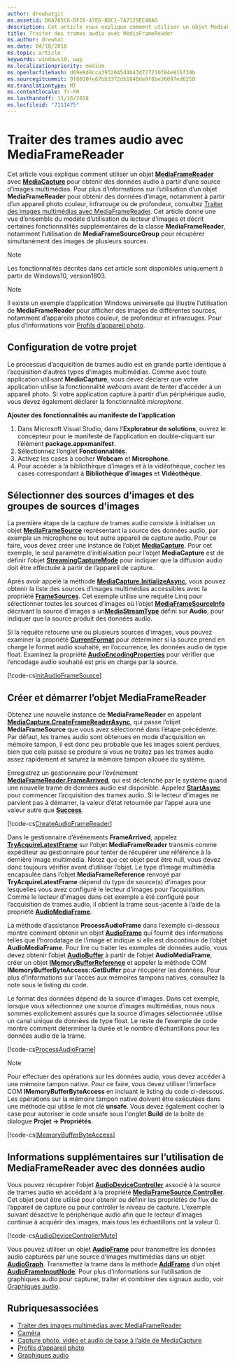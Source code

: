 ```yaml
---
author: drewbatgit
ms.assetid: D6A785C6-DF28-47E6-BDC1-7A7129EC40A0
description: Cet article vous explique comment utiliser un objet MediaFrameReader avec MediaCapture pour obtenir des AudioFrames contenant des données audio à partir d’une source de capture.
title: Traiter des trames audio avec MediaFrameReader
ms.author: drewbat
ms.date: 04/18/2018
ms.topic: article
keywords: windows10, uwp
ms.localizationpriority: medium
ms.openlocfilehash: d69e8d8cca3932045d4b43d727210f84e816f30b
ms.sourcegitcommit: 9f8010fe67bb3372db1840de9f0be36097ed6258
ms.translationtype: MT
ms.contentlocale: fr-FR
ms.lasthandoff: 11/16/2018
ms.locfileid: "7111475"
---
```

# <a name="process-audio-frames-with-mediaframereader"></a>Traiter des trames audio avec MediaFrameReader

Cet article vous explique comment utiliser un objet [**MediaFrameReader**](https://msdn.microsoft.com/library/windows/apps/Windows.Media.Capture.Frames.MediaFrameReader) avec [**MediaCapture**](https://msdn.microsoft.com/library/windows/apps/Windows.Media.Capture.MediaCapture) pour obtenir des données audio à partir d’une source d’images multimédias. Pour plus d’informations sur l’utilisation d’un objet **MediaFrameReader** pour obtenir des données d’image, notamment à partir d’un appareil photo couleur, infrarouge ou de profondeur, consultez [Traiter des images multimédias avec MediaFrameReader](process-media-frames-with-mediaframereader.md). Cet article donne une vue d’ensemble du modèle d’utilisation du lecteur d’images et décrit certaines fonctionnalités supplémentaires de la classe **MediaFrameReader**, notamment l’utilisation de **MediaFrameSourceGroup** pour récupérer simultanément des images de plusieurs sources. 

> [!NOTE] 
> Les fonctionnalités décrites dans cet article sont disponibles uniquement à partir de Windows10, version1803.

> [!NOTE] 
> Il existe un exemple d’application Windows universelle qui illustre l’utilisation de **MediaFrameReader** pour afficher des images de différentes sources, notamment d’appareils photos couleur, de profondeur et infrarouges. Pour plus d’informations voir [Profils d’appareil photo](http://go.microsoft.com/fwlink/?LinkId=823230).

## <a name="setting-up-your-project"></a>Configuration de votre projet
Le processus d’acquisition de trames audio est en grande partie identique à l’acquisition d’autres types d’images multimédias. Comme avec toute application utilisant **MediaCapture**, vous devez déclarer que votre application utilise la fonctionnalité *webcam* avant de tenter d’accéder à un appareil photo. Si votre application capture à partir d’un périphérique audio, vous devez également déclarer la fonctionnalité *microphone*. 

**Ajouter des fonctionnalités au manifeste de l’application**

1.  Dans Microsoft Visual Studio, dans l’**Explorateur de solutions**, ouvrez le concepteur pour le manifeste de l’application en double-cliquant sur l’élément **package.appxmanifest**.
2.  Sélectionnez l’onglet **Fonctionnalités**.
3.  Activez les cases à cocher **Webcam** et **Microphone**.
4.  Pour accéder à la bibliothèque d’images et à la vidéothèque, cochez les cases correspondant à **Bibliothèque d’images** et **Vidéothèque**.



## <a name="select-frame-sources-and-frame-source-groups"></a>Sélectionner des sources d’images et des groupes de sources d’images

La première étape de la capture de trames audio consiste à initialiser un objet [**MediaFrameSource**](https://msdn.microsoft.com/library/windows/apps/Windows.Media.Capture.Frames.MediaFrameSource) représentant la source des données audio, par exemple un microphone ou tout autre appareil de capture audio. Pour ce faire, vous devez créer une instance de l’objet [**MediaCapture**](https://msdn.microsoft.com/library/windows/apps/Windows.Media.Capture.MediaCapture). Pour cet exemple, le seul paramètre d’initialisation pour l’objet **MediaCapture** est de définir l’objet [**StreamingCaptureMode**](https://docs.microsoft.com/uwp/api/windows.media.capture.mediacaptureinitializationsettings.streamingcapturemode) pour indiquer que la diffusion audio doit être effectuée à partir de l’appareil de capture. 

Après avoir appelé la méthode [**MediaCapture.InitializeAsync**](https://docs.microsoft.com/uwp/api/windows.media.capture.mediacapture.initializeasync), vous pouvez obtenir la liste des sources d’images multimédias accessibles avec la propriété [**FrameSources**](https://docs.microsoft.com/uwp/api/windows.media.capture.mediacapture.framesources). Cet exemple utilise une requête Linq pour sélectionner toutes les sources d’images où l’objet [**MediaFrameSourceInfo**](https://docs.microsoft.com/uwp/api/windows.media.capture.frames.mediaframesourceinfo) décrivant la source d’images a un[**MediaStreamType**](https://docs.microsoft.com/uwp/api/windows.media.capture.frames.mediaframesourceinfo.mediastreamtype) défini sur **Audio**, pour indiquer que la source produit des données audio.

Si la requête retourne une ou plusieurs sources d’images, vous pouvez examiner la propriété [**CurrentFormat**](https://docs.microsoft.com/uwp/api/windows.media.capture.frames.mediaframesource.currentformat) pour déterminer si la source prend en charge le format audio souhaité, en l’occurrence, les données audio de type float. Examinez la propriété [**AudioEncodingProperties**](https://docs.microsoft.com/uwp/api/windows.media.capture.frames.mediaframeformat.audioencodingproperties) pour vérifier que l’encodage audio souhaité est pris en charge par la source.

[!code-cs[InitAudioFrameSource](./code/Frames_Win10/Frames_Win10/MainPage.xaml.cs#SnippetInitAudioFrameSource)]

## <a name="create-and-start-the-mediaframereader"></a>Créer et démarrer l’objet MediaFrameReader

Obtenez une nouvelle instance de **MediaFrameReader** en appelant [**MediaCapture.CreateFrameReaderAsync**](https://docs.microsoft.com/uwp/api/windows.media.capture.mediacapture.createframereaderasync#Windows_Media_Capture_MediaCapture_CreateFrameReaderAsync_Windows_Media_Capture_Frames_MediaFrameSource_), qui passe l’objet **MediaFrameSource** que vous avez sélectionné dans l’étape précédente. Par défaut, les trames audio sont obtenues en mode d’acquisition en mémoire tampon, il est donc peu probable que les images soient perdues, bien que cela puisse se produire si vous ne traitez pas les trames audio assez rapidement et saturez la mémoire tampon allouée du système.

Enregistrez un gestionnaire pour l’événement [**MediaFrameReader.FrameArrived**](*https://docs.microsoft.com/uwp/api/windows.media.capture.frames.mediaframereader.framearrived), qui est déclenché par le système quand une nouvelle trame de données audio est disponible. Appelez [**StartAsync**](https://docs.microsoft.com/uwp/api/windows.media.capture.frames.mediaframereader.startasync) pour commencer l’acquisition des trames audio. Si le lecteur d’images ne parvient pas à démarrer, la valeur d’état retournée par l’appel aura une valeur autre que [**Success**](https://docs.microsoft.com/uwp/api/windows.media.capture.frames.mediaframereaderstartstatus).

[!code-cs[CreateAudioFrameReader](./code/Frames_Win10/Frames_Win10/MainPage.xaml.cs#SnippetCreateAudioFrameReader)]

Dans le gestionnaire d’événements **FrameArrived**, appelez [**TryAcquireLatestFrame**](https://docs.microsoft.com/uwp/api/windows.media.capture.frames.mediaframereader.tryacquirelatestframe) sur l’objet **MediaFrameReader** transmis comme expéditeur au gestionnaire pour tenter de récupérer une référence à la dernière image multimédia. Notez que cet objet peut être null, vous devez donc toujours vérifier avant d’utiliser l’objet. Le type d’image multimédia encapsulée dans l’objet **MediaFrameReference** renvoyé par **TryAcquireLatestFrame** dépend du type de source(s) d’images pour lesquelles vous avez configuré le lecteur d’images pour l’acquisition. Comme le lecteur d’images dans cet exemple a été configuré pour l’acquisition de trames audio, il obtient la trame sous-jacente à l’aide de la propriété [**AudioMediaFrame**](https://docs.microsoft.com/uwp/api/windows.media.capture.frames.mediaframereference.audiomediaframe). 

La méthode d’assistance **ProcessAudioFrame** dans l’exemple ci-dessous montre comment obtenir un objet [**AudioFrame**](https://docs.microsoft.com/uwp/api/windows.media.audioframe) qui fournit des informations telles que l’horodatage de l’image et indique si elle est discontinue de l’objet **AudioMediaFrame**. Pour lire ou traiter les exemples de données audio, vous devez obtenir l’objet [**AudioBuffer**](https://docs.microsoft.com/uwp/api/windows.media.audiobuffer) à partir de l’objet **AudioMediaFrame**, créer un objet [**IMemoryBufferReference**](https://docs.microsoft.com/uwp/api/windows.foundation.imemorybufferreference) et appeler la méthode COM **IMemoryBufferByteAccess::GetBuffer** pour récupérer les données. Pour plus d’informations sur l’accès aux mémoires tampons natives, consultez la note sous le listing du code.

Le format des données dépend de la source d’images. Dans cet exemple, lorsque vous sélectionnez une source d’images multimédias, nous nous sommes explicitement assurés que la source d’images sélectionnée utilise un canal unique de données de type float. Le reste de l’exemple de code montre comment déterminer la durée et le nombre d’échantillons pour les données audio de la trame.  

[!code-cs[ProcessAudioFrame](./code/Frames_Win10/Frames_Win10/MainPage.xaml.cs#SnippetProcessAudioFrame)]

> [!NOTE] 
> Pour effectuer des opérations sur les données audio, vous devez accéder à une mémoire tampon native. Pour ce faire, vous devez utiliser l’interface COM **IMemoryBufferByteAccess** en incluant le listing du code ci-dessous. Les opérations sur la mémoire tampon native doivent être exécutées dans une méthode qui utilise le mot clé **unsafe**. Vous devez également cocher la case pour autoriser le code unsafe sous l'onglet **Build** de la boîte de dialogue **Projet -> Propriétés**.

[!code-cs[IMemoryBufferByteAccess](./code/Frames_Win10/Frames_Win10/FrameRenderer.cs#SnippetIMemoryBufferByteAccess)]

## <a name="additional-information-on-using-mediaframereader-with-audio-data"></a>Informations supplémentaires sur l’utilisation de MediaFrameReader avec des données audio

Vous pouvez récupérer l’objet [**AudioDeviceController**](https://docs.microsoft.com/uwp/api/Windows.Media.Devices.AudioDeviceController) associé à la source de trames audio en accédant à la propriété [**MediaFrameSource.Controller**](https://docs.microsoft.com/uwp/api/windows.media.capture.frames.mediaframesource.controller). Cet objet peut être utilisé pour obtenir ou définir les propriétés de flux de l’appareil de capture ou pour contrôler le niveau de capture. L’exemple suivant désactive le périphérique audio afin que le lecteur d’images continue à acquérir des images, mais tous les échantillons ont la valeur 0.

[!code-cs[AudioDeviceControllerMute](./code/Frames_Win10/Frames_Win10/MainPage.xaml.cs#SnippetAudioDeviceControllerMute)]

Vous pouvez utiliser un objet [**AudioFrame**](https://docs.microsoft.com/uwp/api/windows.media.audioframe) pour transmettre les données audio capturées par une source d’images multimédias dans un objet [**AudioGraph**](https://docs.microsoft.com/uwp/api/windows.media.audio.audiograph). Transmettez la trame dans la méthode [**AddFrame**](https://docs.microsoft.com/uwp/api/windows.media.audio.audioframeinputnode.addframe) d’un objet [**AudioFrameInputNode**](https://docs.microsoft.com/en-us/uwp/api/windows.media.audio.audioframeinputnode). Pour plus d’informations sur l’utilisation de graphiques audio pour capturer, traiter et combiner des signaux audio, voir [Graphiques audio](audio-graphs.md).

## <a name="related-topics"></a>Rubriquesassociées

* [Traiter des images multimédias avec MediaFrameReader](process-media-frames-with-mediaframereader.md)
* [Caméra](camera.md)
* [Capture photo, vidéo et audio de base à l’aide de MediaCapture](basic-photo-video-and-audio-capture-with-MediaCapture.md)
* [Profils d’appareil photo](http://go.microsoft.com/fwlink/?LinkId=823230)
* [Graphiques audio](audio-graphs.md)
 






